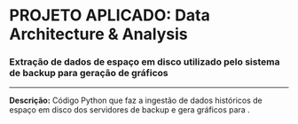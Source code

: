 # PROJETO APLICADO: Data Architecture &amp; Analysis
### Extração de dados de espaço em disco utilizado pelo sistema de backup para geração de gráficos

------------

**Descrição:**
Código Python que faz a ingestão de dados históricos de espaço em disco dos servidores de backup e gera gráficos para .